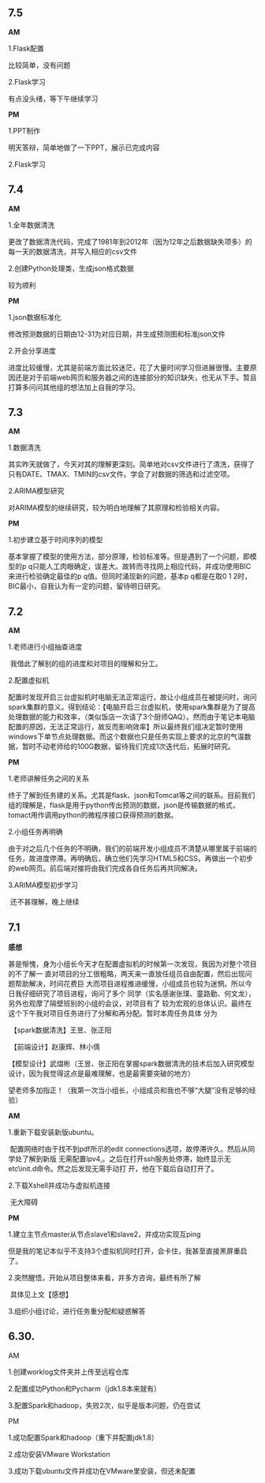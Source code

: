 

## **7.5**

**AM**

1.Flask配置

比较简单，没有问题

2.Flask学习

有点没头绪，等下午继续学习

**PM**

1.PPT制作

明天答辩，简单地做了一下PPT，展示已完成内容

2.Flask学习

## **7.4**

**AM**

1.全年数据清洗

更改了数据清洗代码，完成了1981年到2012年（因为12年之后数据缺失项多）的每一天的数据清洗，并写入相应的csv文件

2.创建Python处理类，生成json格式数据

较为顺利



**PM**

1.json数据标准化

修改预测数据的日期由12-31为对应日期，并生成预测图和标准json文件

2.开会分享进度

进度比较缓慢，尤其是前端方面比较迷茫，花了大量时间学习但进展很慢。主要原因还是对于前端web网页和服务器之间的连接部分的知识缺失，也无从下手。暂且打算多问问其他组的想法加上自我的学习。

## **7.3**

**AM**

1.数据清洗

其实昨天就做了，今天对其的理解更深刻。简单地对csv文件进行了清洗，获得了只有DATE、TMAX、TMIN的csv文件。学会了对数据的筛选和过滤空项。

2.ARIMA模型研究

对ARIMA模型的继续研究，较为明白地理解了其原理和检验相关内容。

**PM**

1.初步建立基于时间序列的模型

基本掌握了模型的使用方法，部分原理，检验标准等。但是遇到了一个问题，即模型的p  q只能人工肉眼确定，误差大。故转而寻找网上相应代码，并成功使用BIC来进行检验确定最佳的p q值。但同时涌现新的问题，基本p q都是在取0 1 2时，BIC最小，自我认为有一定的问题，留待明日研究。

## **7.2**

**AM**

1.老师进行小组抽查进度

​		我借此了解别的组的进度和对项目的理解和分工。

2.配置虚拟机

​		配置时发现开启三台虚拟机时电脑无法正常运行，故让小组成员在被提问时，询问spark集群的意义。得到结论：【电脑开启三台虚拟机，使用spark集群是为了提高处理数据的能力和效率，（类似饭店一次请了3个厨师QAQ）。然而由于笔记本电脑配置的原因，无法正常运行，故反而影响效率】所以最终我们组决定暂时使用windows下单节点处理数据。而这个数据也只是任务实现上要求的北京的气温数据，暂时不动老师给的100G数据，留待我们完成1次迭代后，拓展时研究。

**PM**

1.老师讲解任务之间的关系

​		终于了解到任务建的关系。尤其是flask、json和Tomcat等之间的联系。目前我们组的理解是，flask是用于python传出预测的数据，json是传输数据的格式，tomact用作调用python的微程序接口获得预测的数据。

2.小组任务再明确

​	由于对之后几个任务的不明确，我们的前端开发小组成员不清楚从哪里属于前端的任务，故进度停滞。再明确后，确立他们先学习HTML5和CSS，再做出一个初步的web网页。前后端对接将由我们完成各自任务后再共同解决。

3.ARIMA模型初步学习

​	还不甚理解，晚上继续

## **7.1**

**感想**

​	甚是惭愧，身为小组长今天才在配置虚拟机的时候第一次发现，我因为对整个项目的不了解一	直对项目的分工很粗略，两天来一直放任组员自由配置，然后出现问题帮助解决，时间花费巨	大而项目进程推进缓慢，小组成员也较为迷惘。所以今日我仔细研究了项目进程，询问了多个	同学（实名感谢张璞、童路勤、何文龙），另外也观摩了隔壁班别的小组的会议，对项目有了	较为宏观的总体认识。最终在这个下午我对项目任务进行了分解和再分配。暂时本周任务具体	分为

​	【spark数据清洗】王昱、张正阳

​	【前端设计】赵康辉、林小倩

​	【模型设计】武熠彬（王昱、张正阳在掌握spark数据清洗的技术后加入研究模型设计，因为我觉得这点是最难理解，也是最需要突破的地方）

​	望老师多加指正！（我第一次当小组长，小组成员和我也不够“大腿”没有足够的经验）

**AM**

1.重新下载安装新版ubuntu。

​	配置网络时由于找不到pdf所示的edit connections选项，故停滞许久。然后从同学处了解到新版	无需配置Ipv4,。之后在打开ssh服务处停滞，始终显示无etc\init.d命令。然之后发现无需手动打	开，他在下载后自动打开了。

2.下载Xshell并成功与虚拟机连接

​	无大障碍

**PM**

1.建立主节点master从节点slave1和slave2，并成功实现互ping

​	但是我的笔记本似乎不支持3个虚拟机同时打开，会卡住，我甚至直接黑屏重启了。

2.突然醒悟，开始从项目整体来看，并多方咨询，最终有所了解

​	具体见上文【感想】

3.组织小组讨论，进行任务重分配和疑惑解答

## **6.30.**

AM

1.创建worklog文件夹并上传至远程仓库

2.配置成功Python和Pycharm（jdk1.8本来就有）

3.配置Spark和hadoop，失败2次，似乎是版本问题，仍在尝试

PM

1.成功配置Spark和hadoop（重下并配置jdk1.8）

2.成功安装VMware Workstation

3.成功下载ubuntu文件并成功在VMware里安装，但还未配置




